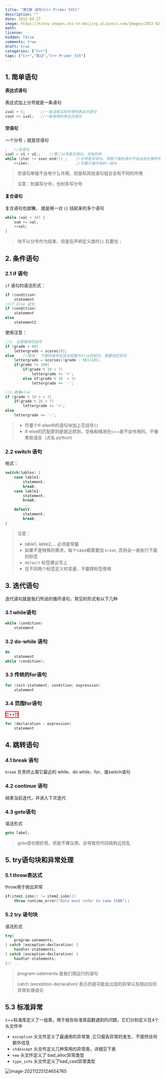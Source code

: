 ```yaml
---
title: "第5章 语句(C++ Primer 5th)"
description: ""
date: 2022-04-27
image: https://kinvy-images.oss-cn-beijing.aliyuncs.com/Images/2022-02-21.jpg
math: 
license: 
hidden: false
comments: true
draft: true	
categories: ["C++"]
tags: ["C++","笔记","C++ Primer 5th"]
---
```




## 1. 简单语句

#### 表达式语句

表达式加上分号就是一条语句

```cpp
ival + 5;		//一条没有实际作用的表达式语句
cout << ival;	//一条有用的表达式语句
```



#### 空语句

一个分号 `;` 就是空语句

```cpp
;	//空语句
ival = v1 + v2;;	//第二分号是空语句，没有影响
while (iter != svec.end()) ;	//分号是空语句，导致下面的语句不会出现在循环中执行
	++iter;						//不属于循环体的一部分
```



> 空语句单独不会有什么作用，但是和其他语句组合会有不同的作用
>
> 注意：别漏写分号，也别多写分号





#### 复合语句

复合语句也就**块**， 就是用一对 `{}` 括起来的多个语句

```cpp
while (val < 10) {
    sum += val;
    ++val;
}
```

> 块不以分号作为结束，但是在声明定义类时`{}` 后要加 `;`





## 2. 条件语句

### 2.1 if 语句

`if` 语句的语法形式：

```cpp
if (condition)
    statement
//if else 语句
if (condition)
    statement
else
    statement2
```



使用注意：

```cpp
//1. 注意使用花括号
if (grade < 60)
    lettergrade = scores[0];
else	//错误： 下面的语句应该全部属于else的部分，需要加花括号
    lettergrade = scorses[(grade - 50)/10];
	if(grade != 100)
        if(grade % 10 > 7)
            lettergrade += '+';
		else if(grade % 10  < 3)
            lettergrade += '-';

//2.悬垂else
if (grade % 10 > = 3)
    if(grade % 10 > 7)
        lettergrade += '+';
else
    lettergrade += '-';

```



> - 尽量个if-else中的语句块加上花括号`{}`
> - if-else的匹配原则是就近原则，空格和缩进在c++是不会作用的，不像某些语言（点名 python)



### 2.2 switch 语句

格式：

```cpp
switch(lables) {
    case lable1:
        statement;
        break;
    case lable1:
        statement;
        break;
        ...
    default:
        statement;
        break;
}
```



> 注意：
>
> - lable1, lable2,... 必须是常量
> - 如果不是特殊的需求，每个case都需要加 `break`, 否则会一直执行下面的标签
> - `default` 标签建议写上
> - 在不同两个标签定义的变量，不要跨标签使用





## 3. 迭代语句

迭代语句就是我们所说的循环语句，常见的形式有以下几种



### 3.1 while语句

```cpp
while (condition)
    statement
```



### 3.2 do-while 语句

```cpp
do
    statement
while (condition);
```



### 3.3 传统的for语句

```cpp
for (init-statement; condition; expression)
    statement
```



### 3.4 范围for语句

<span style="border:2px solid Red">C++11</span> 

```cpp
for (declaration : expression)
    statement
```



## 4. 跳转语句

### 4.1 break 语句

`break` 负责终止离它最近的 while、do while、for、或switch语句



### 4.2 continue 语句

结束当前迭代，并进入下次迭代



### 4.3 goto语句

语法形式

```cpp
goto label;
```



> goto语句很好用，但是不建议用，会导致你代码结构比较乱







## 5. try语句块和异常处理



### 5.1 throw表达式

throw用于抛出异常

```cpp
if(item1.isbn() != item2.isbn())
    throw runtime_error("Data must refer to same ISBN")；
```



### 5.2 try 语句块

语法形式

```cpp
try{
    program-satements;
} catch (exception-declaration) {
    handler-statements;
} catch (exception-declaration) {
    handler-statements;
}// ...
```



>  program-satements 是我们用运行的语句
>
> catch (exception-declaration) 表示的是可能会出现的异常以及相对应的异常处理语句



## 5.3 标准异常

c++标准库定义了一组类，用于报告标准库函数遇到的问题，它们分别定义在4个头文件中

- `exception` 头文件定义了最通用的异常类 ,它只报告异常的发生，不提供任何额外信息
- `stdexcept` 头文件定义几种常用的异常类，详细见下表
- `new` 头文件定义了 bad_alloc异常类型
- `type_info` 头文件定义了bad_cast异常类型

![image-20211225124654765](https://kinvy-images.oss-cn-beijing.aliyuncs.com/Images/image-20211225124654765.png)